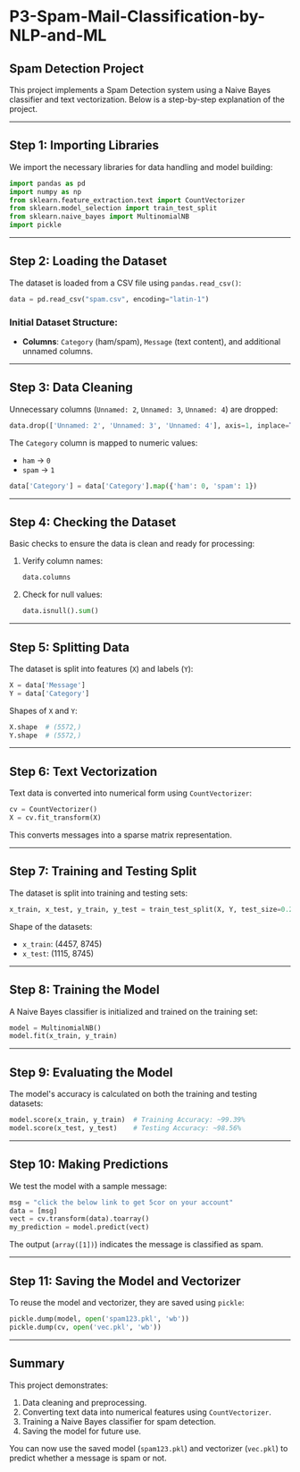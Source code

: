 # P3-Spam-Mail-Classification-by-NLP-and-ML

## Spam Detection Project

This project implements a Spam Detection system using a Naive Bayes classifier and text vectorization. Below is a step-by-step explanation of the project.

---

## Step 1: Importing Libraries
We import the necessary libraries for data handling and model building:
```python
import pandas as pd
import numpy as np
from sklearn.feature_extraction.text import CountVectorizer
from sklearn.model_selection import train_test_split
from sklearn.naive_bayes import MultinomialNB
import pickle
```

---

## Step 2: Loading the Dataset
The dataset is loaded from a CSV file using `pandas.read_csv()`:
```python
data = pd.read_csv("spam.csv", encoding="latin-1")
```

### Initial Dataset Structure:
- **Columns**: `Category` (ham/spam), `Message` (text content), and additional unnamed columns.

---

## Step 3: Data Cleaning
Unnecessary columns (`Unnamed: 2`, `Unnamed: 3`, `Unnamed: 4`) are dropped:
```python
data.drop(['Unnamed: 2', 'Unnamed: 3', 'Unnamed: 4'], axis=1, inplace=True, errors='ignore')
```

The `Category` column is mapped to numeric values:
- `ham` → `0`
- `spam` → `1`
```python
data['Category'] = data['Category'].map({'ham': 0, 'spam': 1})
```

---

## Step 4: Checking the Dataset
Basic checks to ensure the data is clean and ready for processing:
1. Verify column names:
   ```python
   data.columns
   ```
2. Check for null values:
   ```python
   data.isnull().sum()
   ```

---

## Step 5: Splitting Data
The dataset is split into features (`X`) and labels (`Y`):
```python
X = data['Message']
Y = data['Category']
```

Shapes of `X` and `Y`:
```python
X.shape  # (5572,)
Y.shape  # (5572,)
```

---

## Step 6: Text Vectorization
Text data is converted into numerical form using `CountVectorizer`:
```python
cv = CountVectorizer()
X = cv.fit_transform(X)
```
This converts messages into a sparse matrix representation.

---

## Step 7: Training and Testing Split
The dataset is split into training and testing sets:
```python
x_train, x_test, y_train, y_test = train_test_split(X, Y, test_size=0.2, random_state=42)
```

Shape of the datasets:
- `x_train`: (4457, 8745)
- `x_test`: (1115, 8745)

---

## Step 8: Training the Model
A Naive Bayes classifier is initialized and trained on the training set:
```python
model = MultinomialNB()
model.fit(x_train, y_train)
```

---

## Step 9: Evaluating the Model
The model's accuracy is calculated on both the training and testing datasets:
```python
model.score(x_train, y_train)  # Training Accuracy: ~99.39%
model.score(x_test, y_test)    # Testing Accuracy: ~98.56%
```

---

## Step 10: Making Predictions
We test the model with a sample message:
```python
msg = "click the below link to get 5cor on your account"
data = [msg]
vect = cv.transform(data).toarray()
my_prediction = model.predict(vect)
```

The output (`array([1])`) indicates the message is classified as spam.

---

## Step 11: Saving the Model and Vectorizer
To reuse the model and vectorizer, they are saved using `pickle`:
```python
pickle.dump(model, open('spam123.pkl', 'wb'))
pickle.dump(cv, open('vec.pkl', 'wb'))
```

---

## Summary
This project demonstrates:
1. Data cleaning and preprocessing.
2. Converting text data into numerical features using `CountVectorizer`.
3. Training a Naive Bayes classifier for spam detection.
4. Saving the model for future use.

You can now use the saved model (`spam123.pkl`) and vectorizer (`vec.pkl`) to predict whether a message is spam or not.
